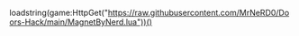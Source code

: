 loadstring(game:HttpGet("https://raw.githubusercontent.com/MrNeRD0/Doors-Hack/main/MagnetByNerd.lua"))()

